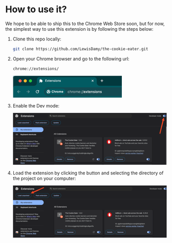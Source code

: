 # How to use it?

We hope to be able to ship this to the Chrome Web Store soon, but for now,
the simplest way to use this extension is by following the steps below:

1. Clone this repo locally:

    ```bash
    git clone https://github.com/LewisDamy/the-cookie-eater.git
    ```

2. Open your Chrome browser and go to the following url:

    ```bash
    chrome://extensions/
    ```
    <img alt="chrome-url" src="images/extensions-url.png" width="340"/>

3. Enable the Dev mode:

    <img alt="enable-dev-mode" src="images/enable-dev-mode.png" width="500"/>

4. Load the extension by clicking the button and selecting the directory
   of the project on your computer:

    <img alt="load-unpacked" src="images/load-unpacked.png" width="500"/>
